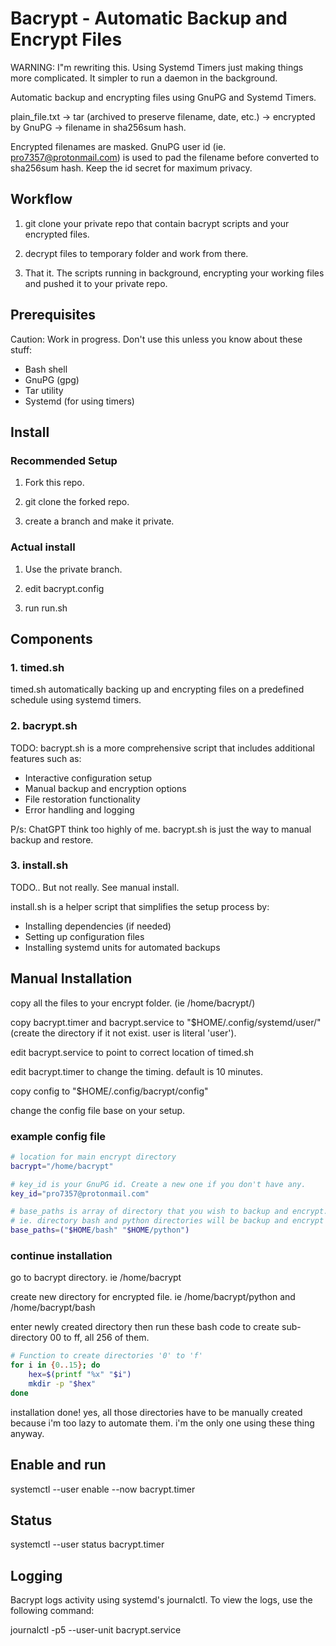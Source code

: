 # Bacrypt - Automatic Backup and Encrypt Files

WARNING: I"m rewriting this. Using Systemd Timers just making things more complicated. It simpler to run a daemon in the background.

Automatic backup and encrypting files using GnuPG and Systemd Timers.

plain_file.txt -> tar (archived to preserve filename, date, etc.) -> encrypted by GnuPG -> filename in sha256sum hash.

Encrypted filenames are masked. GnuPG user id (ie. pro7357@protonmail.com) is used to pad the filename before converted to sha256sum hash. Keep the id secret for maximum privacy.

## Workflow

1. git clone your private repo that contain bacrypt scripts and your encrypted files.

2. decrypt files to temporary folder and work from there.

3. That it. The scripts running in background, encrypting your working files and pushed it to your private repo.

## Prerequisites

Caution: Work in progress. Don't use this unless you know about these stuff:

- Bash shell
- GnuPG (gpg)
- Tar utility
- Systemd (for using timers)


## Install

### Recommended Setup

1. Fork this repo.

2. git clone the forked repo.

3. create a branch and make it private.

### Actual install

1. Use the private branch.

2. edit bacrypt.config

3. run run.sh


## Components

### 1. timed.sh

timed.sh automatically backing up and encrypting files on a predefined schedule using systemd timers.

### 2. bacrypt.sh

TODO: bacrypt.sh is a more comprehensive script that includes additional features such as:

- Interactive configuration setup
- Manual backup and encryption options
- File restoration functionality
- Error handling and logging

P/s: ChatGPT think too highly of me. bacrypt.sh is just the way to manual backup and restore.

### 3. install.sh

TODO.. But not really. See manual install.

install.sh is a helper script that simplifies the setup process by:

- Installing dependencies (if needed)
- Setting up configuration files
- Installing systemd units for automated backups

## Manual Installation

copy all the files to your encrypt folder. (ie /home/bacrypt/)

copy bacrypt.timer and bacrypt.service to "$HOME/.config/systemd/user/" (create the directory if it not exist. user is literal 'user').

edit bacrypt.service to point to correct location of timed.sh

edit bacrypt.timer to change the timing. default is 10 minutes.

copy config to "$HOME/.config/bacrypt/config"

change the config file base on your setup.

### example config file
``` bash
# location for main encrypt directory
bacrypt="/home/bacrypt"

# key_id is your GnuPG id. Create a new one if you don't have any.
key_id="pro7357@protonmail.com"

# base_paths is array of directory that you wish to backup and encrypt.
# ie. directory bash and python directories will be backup and encrypt to  "/home/bacrypt/bash" and "/home/bacrypt/python"
base_paths=("$HOME/bash" "$HOME/python")
```

### continue installation

go to bacrypt directory. ie /home/bacrypt

create new directory for encrypted file. ie /home/bacrypt/python and /home/bacrypt/bash

enter newly created directory then run these bash code to create sub-directory 00 to ff, all 256 of them.

``` bash
# Function to create directories '0' to 'f'
for i in {0..15}; do
    hex=$(printf "%x" "$i")
    mkdir -p "$hex"
done
```

installation done! yes, all those directories have to be manually created because i'm too lazy to automate them. i'm the only one using these thing anyway.


## Enable and run

systemctl --user enable --now bacrypt.timer

## Status

systemctl --user status bacrypt.timer

## Logging

Bacrypt logs activity using systemd's journalctl. To view the logs, use the following command:

journalctl -p5 --user-unit bacrypt.service
